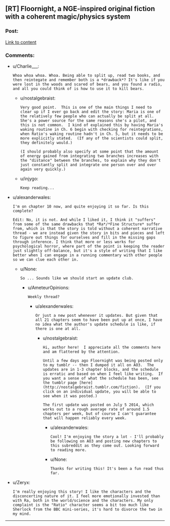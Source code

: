 ## [RT] Floornight, a NGE-inspired original fiction with a coherent magic/physics system

### Post:

[Link to content](http://archiveofourown.org/works/2372021)

### Comments:

- u/Charlie___:
  ```
  Whoa whoa whoa. Whoa. Being able to split up, read two books, and then reintegate and remember both is a *drawback*? It's like if you were lost in the woods and scared of bears, and you found a radio, and all you could think of is how to use it to kill bears.
  ```

  - u/nostalgebraist:
    ```
    Very good point.  This is one of the main things I need to clear up if I ever go back and edit the story: Maria is one of the relatively few people who can actually be split at all.  She's a power source for the same reasons she's a pilot, and this is not common.  I kind of explained this by having Maria's waking routine in Ch. 6 begin with checking for reintegrations, when Ratio's waking routine hadn't in Ch. 5, but it needs to be more explicitly stated.  (If any of the scientists could split, they definitely would.)

    (I should probably also specify at some point that the amount of energy gained from integrating two branches increases with the "distance" between the branches, to explain why they don't just constantly split and integrate one person over and over again very quickly.)
    ```

  - u/injygo:
    ```
    Keep reading...
    ```

- u/alexanderwales:
  ```
  I'm on chapter 10 now, and quite enjoying it so far. Is this complete?

  Edit: No, it is not. And while I liked it, I think it "suffers" from some of the same drawbacks that *Ra*/*Fine Structure* suffer from, which is that the story is told without a coherent narrative thread - we are instead given the story in bits and pieces and left to figure out things for ourselves and fill in the missing gaps through inference. I think that more or less works for psychological horror, where part of the point is keeping the reader just slightly off-balance, but it's a style of writing that I like better when I can engage in a running commentary with other people so we can clue each other in.
  ```

  - u/None:
    ```
    So ... Sounds like we should start an update club.
    ```

    - u/AmeteurOpinions:
      ```
      Weekly thread?
      ```

      - u/alexanderwales:
        ```
        Or just a new post whenever it updates. But given that all 21 chapters seem to have been put up at once, I have no idea what the author's update schedule is like, if there is one at all.
        ```

        - u/nostalgebraist:
          ```
          Hi, author here!  I appreciate all the comments here and am flattered by the attention.

          Until a few days ago Floornight was being posted only to my tumblr -- then I dumped it all on AO3.  The updates are in 1-3 chapter blocks, and the schedule is erratic and based on when I feel like writing.  If you want a sense of what the schedule has been, see the tumblr page [here](http://nostalgebraist.tumblr.com/fiction).  (If you click on an individual update, you will be able to see when it was posted.)

          The first update was posted on July 5 2014, which works out to a rough average rate of around 1.5 chapters per week, but of course I can't guarantee that will happen reliably every week.
          ```

          - u/alexanderwales:
            ```
            Cool! I'm enjoying the story a lot - I'll probably be following on AO3 and posting new chapters to this subreddit as they come out. Looking forward to reading more.
            ```

          - u/None:
            ```
            Thanks for writing this! It's been a fun read thus far.
            ```

- u/Zeryx:
  ```
  I'm really enjoying this story! I like the characters and the disconcerting nature of it. I feel more emotionally invested than with Ra, both in the world/science and the characters. My only complaint is the "Ratio" character seems a bit too much like Sherlock from the BBC mini-series, it's hard to divorce the two in my mind.
  ```

---

